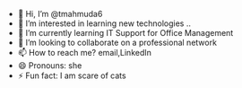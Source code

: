 - 👋 Hi, I’m @tmahmuda6
- 👀 I’m interested in learning new technologies ..
- 🌱 I’m currently learning IT Support for Office Management 
- 💞️ I’m looking to collaborate on a professional network 
- 📫 How to reach me? email,LinkedIn 
- 😄 Pronouns: she
- ⚡ Fun fact: I am scare of cats

<!---
tmahmuda6/tmahmuda6 is a ✨ special ✨ repository because its `README.md` (this file) appears on your GitHub profile.
You can click the Preview link to take a look at your changes.
--->
